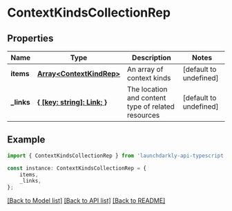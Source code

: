 # ContextKindsCollectionRep


## Properties

Name | Type | Description | Notes
------------ | ------------- | ------------- | -------------
**items** | [**Array&lt;ContextKindRep&gt;**](ContextKindRep.md) | An array of context kinds | [default to undefined]
**_links** | [**{ [key: string]: Link; }**](Link.md) | The location and content type of related resources | [default to undefined]

## Example

```typescript
import { ContextKindsCollectionRep } from 'launchdarkly-api-typescript';

const instance: ContextKindsCollectionRep = {
    items,
    _links,
};
```

[[Back to Model list]](../README.md#documentation-for-models) [[Back to API list]](../README.md#documentation-for-api-endpoints) [[Back to README]](../README.md)
